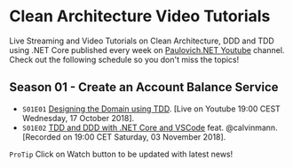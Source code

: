# Clean Architecture Video Tutorials

Live Streaming and Video Tutorials on Clean Architecture, DDD and TDD using .NET Core published every week on [Paulovich.NET Youtube](https://www.youtube.com/channel/UCNa5mOYnmc4ipZjFNUY4q_Q) channel. Check out the following schedule so you don't miss the topics!

## Season 01 - Create an Account Balance Service

* `S01E01` [Designing the Domain using TDD](https://www.youtube.com/watch?v=HdHG05rau0A).
[Live on Youtube 19:00 CEST Wednesday, 17 October 2018].
* `S01E02` [TDD and DDD with .NET Core and VSCode](https://youtu.be/ORe0r4bpfac) feat. @calvinmann.
[Recorded on 19:00 CET Saturday, 03 November 2018].

`ProTip` Click on Watch button to be updated with latest news!
